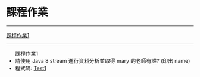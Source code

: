 <h1>課程作業</h1>
<hr>
<a href="#coursework1">課程作業1</a>
<hr>
<ul><a id="coursework1">課程作業1</a>
  <li>請使用 Java 8 stream 進行資料分析並取得 mary 的老師有誰? (印出 name)</li>
  <li>程式碼: <a href="src/test/java/com/study/SpringCoreCoursework/coursework1/Test1.java">Test1</a></li>
</ul>
  
